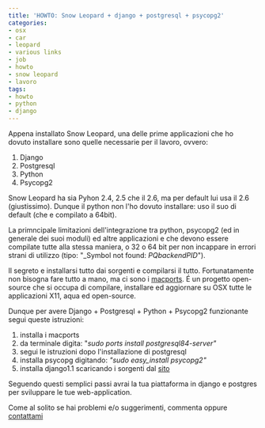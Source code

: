 ```yaml
---
title: 'HOWTO: Snow Leopard + django + postgresql + psycopg2'
categories:
- osx
- car
- leopard
- various links
- job
- howto
- snow leopard
- lavoro
tags:
- howto
- python
- django
---
```

Appena installato Snow Leopard, una delle prime applicazioni che ho dovuto
installare sono quelle necessarie per il lavoro, ovvero:

  1. Django
  2. Postgresql
  3. Python
  4. Psycopg2
  

  
Snow Leopard ha sia Pyhon 2.4, 2.5 che il 2.6, ma per default lui usa il 2.6
(giustissimo). Dunque il python non l'ho dovuto installare: uso il suo di
default (che e compilato a 64bit).

La primncipale limitazioni dell'integrazione tra python, psycopg2 (ed in
generale dei suoi moduli) ed altre applicazioni e che devono essere compilate
tutte alla stessa maniera, o 32 o 64 bit per non incappare in errori strani di
utilizzo (tipo: "_Symbol not found: _PQbackendPID_").

Il segreto e installarsi tutto dai sorgenti e compilarsi il tutto.
Fortunatamente non bisogna fare tutto a mano, ma ci sono i
[macports](http://www.macports.org/). É un progetto open-source che si occupa
di compilare, installare ed aggiornare su OSX tutte le applicazioni X11, aqua
ed open-source.

Dunque per avere Django + Postgresql + Python + Psycopg2 funzionante segui
queste istruzioni:

  1. installa i macports
  2. da terminale digita: "_sudo ports install postgresql84-server"_
  3. segui le istruzioni dopo l'installazione di postgresql
  4. installa psycopg digitando: _"sudo easy_install psycopg2"_
  5. installa django1.1 scaricando i sorgenti dal [sito](http://www.djangoproject.com/)
  

  
Seguendo questi semplici passi avrai la tua piattaforma in django e postgres
per sviluppare le tue web-application.

Come al solito se hai problemi e/o suggerimenti, commenta oppure
[contattami](http://www.diegor.it/chi-e-diegor/)

